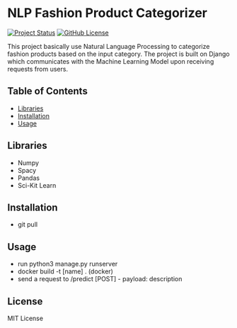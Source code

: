 # NLP Fashion Product Categorizer

[![Project Status](https://img.shields.io/badge/status-active-success.svg)]()
[![GitHub License](https://img.shields.io/badge/license-MIT-blue.svg)](https://opensource.org/licenses/MIT)

This project basically use Natural Language Processing to categorize fashion products based on the input category.
The project is built on Django which communicates with the Machine Learning Model upon receiving requests from users.

## Table of Contents

- [Libraries](#libraries)
- [Installation](#installation)
- [Usage](#usage)

## Libraries

- Numpy
- Spacy
- Pandas
- Sci-Kit Learn

## Installation

- git pull

## Usage

- run python3 manage.py runserver
- docker build -t [name] . (docker)
- send a request to /predict [POST] - payload: description

## License

MIT License